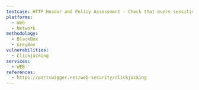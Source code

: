```yaml
---
testcase: HTTP Header and Policy Assessment - Check that every sensitive or authenticated endpoint responds with the X-Frame-Options HTTP header set to DENY or SAMEORIGIN (never absent or misconfigured). Web (HTTP/HTTPS) service
platforms: 
  - Web
  - Network
methodology: 
  - BlackBox
  - GreyBox
vulnerabilities:
  - Clickjacking
services:
  - WEB
references:
  - https://portswigger.net/web-security/clickjacking
---
```

